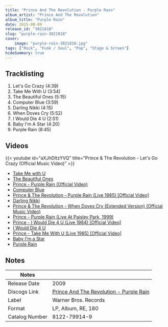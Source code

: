 ```yaml
---
title: "Prince And The Revolution - Purple Rain"
album_artist: "Prince And The Revolution"
album_title: "Purple Rain"
date: 2015-08-09
release_id: "3021810"
slug: "purple-rain-3021810"
cover:
    image: "purple-rain-3021810.jpg"
tags: ["Rock", "Funk / Soul", "Pop", "Stage & Screen"]
hideSummary: true
---
```


## Tracklisting
1. Let's Go Crazy (4:39)
2. Take Me With U (3:54)
3. The Beautiful Ones (5:15)
4. Computer Blue (3:59)
5. Darling Nikki (4:15)
6. When Doves Cry (5:52)
7. I Would Die 4 U (2:51)
8. Baby I'm A Star (4:20)
9. Purple Rain (8:45)

## Videos
{{< youtube id="aXJhDltzYVQ" title="Prince & The Revolution - Let's Go Crazy (Official Music Video)" >}}
- [Take Me with U](https://www.youtube.com/watch?v=v5HuK6u1eJw)
- [The Beautiful Ones](https://www.youtube.com/watch?v=xSJAeWPEWTw)
- [Prince - Purple Rain (Official Video)](https://www.youtube.com/watch?v=TvnYmWpD_T8)
- [Computer Blue](https://www.youtube.com/watch?v=bt0XdyBgSnE)
- [Prince & The Revolution - Purple Rain (Live 1985) [Official Video]](https://www.youtube.com/watch?v=bm03wqLY3Nc)
- [Darling Nikki](https://www.youtube.com/watch?v=j8oxXkUjYHg)
- [Prince & The Revolution - When Doves Cry (Extended Version) (Official Music Video)](https://www.youtube.com/watch?v=IUc0R8bbWQE)
- [Prince - Purple Rain (Live At Paisley Park, 1999)](https://www.youtube.com/watch?v=ryT-ltTDCko)
- [Prince - I Would Die 4 U (Live 1984) [Official Video]](https://www.youtube.com/watch?v=SVEFRQavTNI)
- [I Would Die 4 U](https://www.youtube.com/watch?v=hkNl3pq1twE)
- [Prince - Take Me With U (Live 1985) [Official Video]](https://www.youtube.com/watch?v=c80mYF6dR7s)
- [Baby I'm a Star](https://www.youtube.com/watch?v=4YdPZ1J0KrE)
- [Purple Rain](https://www.youtube.com/watch?v=S6Y1gohk5-A)

## Notes

| Notes          |             |
| ---------------| ----------- |
| Release Date   | 2009 |
| Discogs Link   | [Prince And The Revolution - Purple Rain](https://www.discogs.com/release/3021810) |
| Label          | Warner Bros. Records |
| Format         | LP, Album, RE, 180 |
| Catalog Number | 8122-79914-9 |


